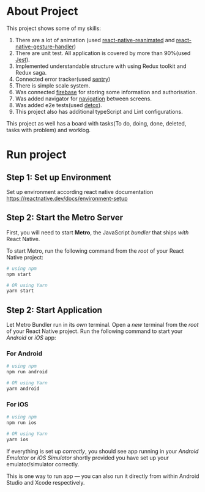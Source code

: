 
# About Project
This project  shows some of my skills:
 1. There are a lot of animation (used [react-native-reanimated](https://docs.swmansion.com/react-native-reanimated/) and [react-native-gesture-handler](https://github.com/software-mansion/react-native-gesture-handler))
 2. There are unit test. All application is covered by more than 90%(used [Jest](https://jestjs.io/)). 
 3. Implemented understandable structure with using Redux toolkit and Redux saga.
 4. Connected error tracker(used [sentry](https://sentry.io/welcome/?utm_source=google&utm_medium=cpc&utm_id=%7B20398270056%7D&utm_campaign=Google_Search_Brand_SentryKW_EMEA_Alpha&utm_content=g&utm_term=sentry&gad_source=1&gclid=Cj0KCQjw-r-vBhC-ARIsAGgUO2DbPRcknbicMtLrt04l5cJLcMi9iBmDaT7wNuoIvgXMskNmK0KlXOgaApwMEALw_wcB))
 5. There is simple scale system.
 6. Was connected [firebase](https://console.firebase.google.com/) for storing some information and authorisation. 
 7. Was added navigator for [navigation](https://reactnavigation.org/) between screens.
 8. Was added e2e tests(used [detox](https://github.com/wix/Detox)).
 9. This project also has additional typeScript and Lint configurations.

This project as well has a board with tasks(To do, doing, done, deleted, tasks with problem) and worklog.
# Run project 
## Step 1: Set up Environment 
Set up environment according react native documentation https://reactnative.dev/docs/environment-setup
## Step 2: Start the Metro Server

First, you will need to start **Metro**, the JavaScript _bundler_ that ships _with_ React Native.

To start Metro, run the following command from the _root_ of your React Native project:

```bash
# using npm
npm start

# OR using Yarn
yarn start
```

## Step 2: Start Application

Let Metro Bundler run in its _own_ terminal. Open a _new_ terminal from the _root_ of your React Native project. Run the following command to start your _Android_ or _iOS_ app:

### For Android

```bash
# using npm
npm run android

# OR using Yarn
yarn android
```

### For iOS

```bash
# using npm
npm run ios

# OR using Yarn
yarn ios
```

If everything is set up _correctly_, you should see app running in your _Android Emulator_ or _iOS Simulator_ shortly provided you have set up your emulator/simulator correctly.

This is one way to run  app — you can also run it directly from within Android Studio and Xcode respectively.

